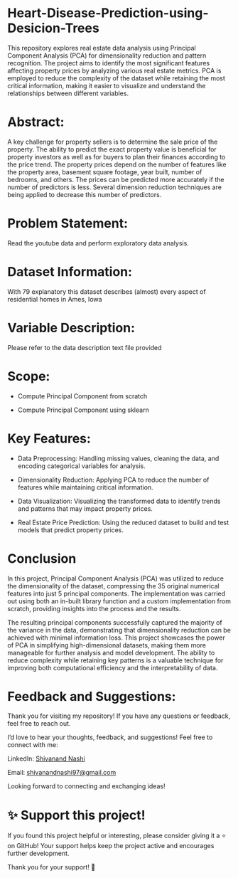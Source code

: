# Heart-Disease-Prediction-using-Desicion-Trees

This repository explores real estate data analysis using Principal Component Analysis (PCA) for dimensionality reduction and pattern recognition. The project aims to identify the most significant features affecting property prices by analyzing various real estate metrics. PCA is employed to reduce the complexity of the dataset while retaining the most critical information, making it easier to visualize and understand the relationships between different variables.

# Abstract:
A key challenge for property sellers is to determine the sale price of the property. The ability to predict the exact property value is beneficial for property investors as well as for buyers to plan their finances according to the price trend. The property prices depend on the number of features like the property area, basement square footage, year built, number of bedrooms, and others. The prices can be predicted more accurately if the number of predictors is less. Several dimension reduction techniques are being applied to decrease this number of predictors.

# Problem Statement:
Read the youtube data and perform exploratory data analysis.

# Dataset Information:
With 79 explanatory this dataset describes (almost) every aspect of residential homes in Ames, Iowa

# Variable Description:
Please refer to the data description text file provided

# Scope:

* Compute Principal Component from scratch 

* Compute Principal Component using sklearn


# Key Features:

* Data Preprocessing: Handling missing values, cleaning the data, and encoding categorical variables for analysis.

* Dimensionality Reduction: Applying PCA to reduce the number of features while maintaining critical information.

* Data Visualization: Visualizing the transformed data to identify trends and patterns that may impact property prices.

* Real Estate Price Prediction: Using the reduced dataset to build and test models that predict property prices.

# Conclusion
In this project, Principal Component Analysis (PCA) was utilized to reduce the dimensionality of the dataset, compressing the 35 original numerical features into just 5 principal components. The implementation was carried out using both an in-built library function and a custom implementation from scratch, providing insights into the process and the results.

The resulting principal components successfully captured the majority of the variance in the data, demonstrating that dimensionality reduction can be achieved with minimal information loss. This project showcases the power of PCA in simplifying high-dimensional datasets, making them more manageable for further analysis and model development. The ability to reduce complexity while retaining key patterns is a valuable technique for improving both computational efficiency and the interpretability of data.
# Feedback and Suggestions:

Thank you for visiting my repository! If you have any questions or feedback, feel free to reach out.

I’d love to hear your thoughts, feedback, and suggestions! Feel free to connect with me:

 LinkedIn: [Shivanand Nashi](https://www.linkedin.com/in/shivanand-s-nashi-79579821a)
 
 Email: shivanandnashi97@gmail.com


Looking forward to connecting and exchanging ideas!

# ✨ Support this project!
If you found this project helpful or interesting, please consider giving it a ⭐ on GitHub!
Your support helps keep the project active and encourages further development.

Thank you for your support! 💖
